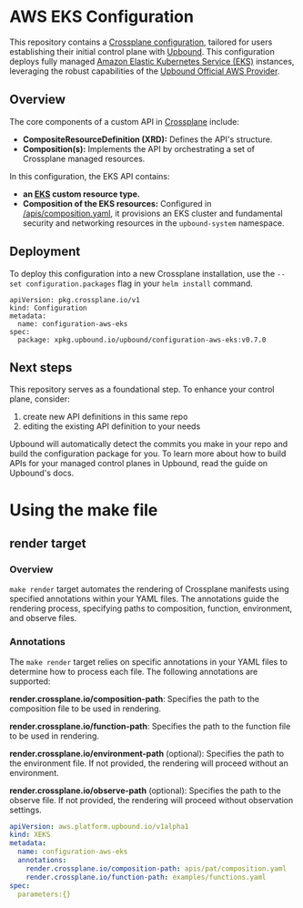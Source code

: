 # AWS EKS Configuration

This repository contains a [Crossplane configuration](https://docs.crossplane.io/latest/concepts/packages/#configuration-packages), tailored for users establishing their initial control plane with [Upbound](https://cloud.upbound.io). This configuration deploys fully managed [Amazon Elastic Kubernetes Service (EKS)](https://aws.amazon.com/eks/) instances, leveraging the robust capabilities of the [Upbound Official AWS Provider](https://marketplace.upbound.io/providers/upbound/provider-family-aws).

## Overview

The core components of a custom API in [Crossplane](https://docs.crossplane.io/latest/getting-started/introduction/) include:

- **CompositeResourceDefinition (XRD):** Defines the API's structure.
- **Composition(s):** Implements the API by orchestrating a set of Crossplane managed resources.

In this configuration, the EKS API contains:

- **an [EKS](/apis/definition.yaml) custom resource type.**
- **Composition of the EKS resources:** Configured in [/apis/composition.yaml](/apis/composition.yaml), it provisions an EKS cluster and fundamental security and networking resources in the `upbound-system` namespace.

## Deployment

To deploy this configuration into a new Crossplane installation, use the `--set configuration.packages` flag in your `helm install` command.

```shell
apiVersion: pkg.crossplane.io/v1
kind: Configuration
metadata:
  name: configuration-aws-eks
spec:
  package: xpkg.upbound.io/upbound/configuration-aws-eks:v0.7.0
```

## Next steps

This repository serves as a foundational step. To enhance your control plane, consider:

1. create new API definitions in this same repo
2. editing the existing API definition to your needs


Upbound will automatically detect the commits you make in your repo and build the configuration package for you. To learn more about how to build APIs for your managed control planes in Upbound, read the guide on Upbound's docs.

# Using the make file
## render target
### Overview
`make render` target automates the rendering of Crossplane manifests using specified annotations within your YAML files.
The annotations guide the rendering process, specifying paths to composition, function, environment, and observe files.

### Annotations
The `make render` target relies on specific annotations in your YAML files to determine how to process each file.
The following annotations are supported:

**render.crossplane.io/composition-path**: Specifies the path to the composition file to be used in rendering.

**render.crossplane.io/function-path**: Specifies the path to the function file to be used in rendering.

**render.crossplane.io/environment-path** (optional): Specifies the path to the environment file. If not provided, the rendering will proceed without an environment.

**render.crossplane.io/observe-path** (optional): Specifies the path to the observe file. If not provided, the rendering will proceed without observation settings.

```yaml
apiVersion: aws.platform.upbound.io/v1alpha1
kind: XEKS
metadata:
  name: configuration-aws-eks
  annotations:
    render.crossplane.io/composition-path: apis/pat/composition.yaml
    render.crossplane.io/function-path: examples/functions.yaml
spec:
  parameters:{}
```
